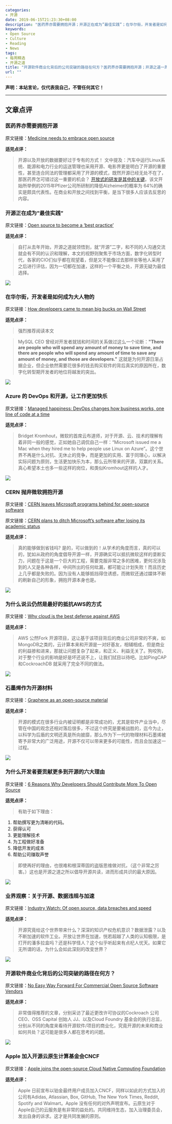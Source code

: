 ```yaml
---
categories:
- 开源
date: 2019-06-15T21:23:30+08:00
description: "医药界亦需要拥抱开源；开源正在成为”最佳实践”；在华尔街，开发者是如何成为大人物的；Azure 的 DevOps 和开源，让工作更加快乐CERN 抛弃微软拥抱开源；为什么说云仍然是最好的抵抗AWS的方式；石墨烯作为开源材料；为什么开发者要贡献更多到开源的六大理由；业界观察：关于开源、数据违规与加速；开源软件商业化背后的公司突破的路径在何方？Apple 加入开源云原生计算基金会CNCF"
keywords:
- Open Source
- Culture
- Reading
- News
tags:
- 每周精选
- 开源之道
title: "开源软件商业化背后的公司突破的路径在何方？医药界亦需要拥抱开源；开源之道一周精选(2019-06-16)"
url: ""
---
```

**声明：本站言论，仅代表我自己，不管任何其它！**

---

## 文章点评


### 医药界亦需要拥抱开源

原文链接：[Medicine needs to embrace open source](https://www.zdnet.com/article/medicine-needs-to-embrace-open-source/)

**适兕点评：**

> 开源以及开放的数据要好过于专有的方式！ 文中提及：汽车中运行Linux系统、能源和电力行业的运送管理也采用开源、电影界更是明白了开源的重要性，甚至连合同法的管理都采用了开源的模式，既然开源已经无处不在了，那医药界怎可错过这一重要的机会？ [开放式的研发是其中的关键](http://www.opensourcepharma.net/about.html#vision)。该文开始所举例的2015年Pfizer公司所研制的降低Alzheimer的概率为 64%的确实是颇具代表性。在商业和开放之间找到平衡，是当下很多人应该去反思的内容。


### 开源正在成为”最佳实践”

原文链接：[Open source to become a ‘best practice’](https://www.computerweekly.com/blog/Open-Source-Insider/Open-source-to-become-a-best-practice)

**适兕点评：**

> 自打从去年开始，开源之道就领悟到，就“开源”二字，和不同的人沟通交流就会有不同的认识和理解，本文的视野则聚焦于市场方面，数字化转型时代，各家的CIO们似乎都在观望着，但是又不能像过去那样坐等他人采用了之后进行评估，因为一切都在加速，这样的一个平衡之处，开源无疑为最佳选择。

![](https://tr1.cbsistatic.com/hub/i/r/2019/03/26/7fc4e1f8-b3cb-4f48-898a-a87046aba134/resize/770x/a9f6b91fc499327162c986cc5abe5cbd/developer.jpg)

### 在华尔街，开发者是如何成为大人物的

原文链接：[How developers came to mean big bucks on Wall Street](https://www.techrepublic.com/article/how-developers-came-to-mean-big-bucks-on-wall-street/)

**适兕点评：**

> 强烈推荐阅读本文

> MySQL CEO 曾经对开发者就钱和时间的关系做过这么一个论断：**"There are people who will spend any amount of money to save time, and there are people who will spend any amount of time to save any amount of money, and those are developers."** 这就是为何开源日渐占据企业，但企业依然需要花很多的钱去购买软件的背后真实的原因所在，数字化转型期开发者的地位将越发的突出。

![](https://d15shllkswkct0.cloudfront.net/wp-content/blogs.dir/1/files/2019/06/Bridget-Kromhout-800x533.jpg)

### Azure 的 DevOps 和开源，让工作更加快乐

原文链接：[Managed happiness: DevOps changes how business works, one line of code at a time](https://siliconangle.com/2019/06/11/welcome-world-managed-happiness-devops-changes-business-works-one-line-code-time-kubeconeu-womenintech/)

**适兕点评：**

> Bridget Kromhout，微软的首席云布道师，对于开源、云、技术的理解有着非同一般的感觉，正如她自己调侃自己一样：“Microsoft issued me a Mac when they hired me to help people use Linux on Azure”。这个世界不再是什么对抗、无休止的竞争，而是更加的实用、富于同理心，以解决实际问题为原则，生活更加快乐为本，那么云所带来的开源，双赢的关系。真心希望本土也多一些这样的岗位，和类似Kromhout这样的人才。

![](https://d15shllkswkct0.cloudfront.net/wp-content/blogs.dir/1/files/2019/06/switzerland-93275_1280.jpg)

### CERN 抛弃微软拥抱开源

原文链接：[CERN leaves Microsoft programs behind for open-source software](https://www.zdnet.com/article/cern-leaves-microsoft-programs-behind-for-open-source-software/)

原文链接：[CERN plans to ditch Microsoft’s software after losing its academic status](https://siliconangle.com/2019/06/12/cern-plans-ditch-microsofts-software-losing-academic-status/)

**适兕点评：**

> 真的能够做到省钱吗? 是的，可以做到的！从学术的角度而言，真的可以的，犹如从政府的角度倡导开源一样，开源确实可以抵抗微软这样的垄断实力，问题在于这是一个巨大的工程，需要克服非常之多的困难，更何况涉及到的人又是各种各样，中间所出的任何纰漏，都可能让计划失败！而且历史上几乎都是失败的。因为没有人能够抵挡得住诱惑，而微软还通过媒体不断的刷新自己的形象，拥抱开源本身也是。

![](https://tr3.cbsistatic.com/hub/i/r/2016/08/15/2901f9b0-c749-496b-8579-bb86286a7593/resize/770x/b1bc00cde1a1c4855a0c2a9609317fce/cloud.jpg)

### 为什么说云仍然是最好的抵抗AWS的方式

原文链接：[Why cloud is the best defense against AWS](https://www.techrepublic.com/article/why-cloud-is-the-best-defense-against-aws/)

**适兕点评：**

> AWS 公然Fork 开源项目，这让基于该项目背后的商业公司非常的不爽，如MongoDB之类的，云计算本来和开源是一对好基友，相辅相成，但是商业的利益掺和进来，那就让问题复杂了起来，和正义、利益无关了。狗咬狗，对于整个行业的影响是好是坏还说不上，让我们拭目以待吧。比如PingCAP和CockroachDB 就采用了完全不同的做法。

![](https://techcrunch.com/wp-content/uploads/2011/02/graphene.jpg?w=1390&crop=1)

### 石墨烯作为开源材料

原文链接：[Graphene as an open-source material](https://techcrunch.com/2019/06/13/graphene-as-an-open-source-material/)

**适兕点评：**

> 开源的模式在很多行业内被证明都是非常成功的，尤其是软件产业当中，尽管在中国的观念还相对落后很多，不过这个终究是要被战胜的，迄今为止，以科学为后盾的文明还真是所向披靡，那么作为下一代的物理材料石墨烯被寄予非常大的广泛用途，开源不仅可以带来更多的可能性，而且会加速这一过程。

![](https://www.analyticsindiamag.com/wp-content/uploads/2019/06/patreon2-1540x601.jpg)

### 为什么开发者要贡献更多到开源的六大理由

原文链接：[6 Reasons Why Developers Should Contribute More To Open Source](https://www.analyticsindiamag.com/6-reasons-why-developers-should-contribute-more-to-open-source/)

**适兕点评：**

> 有助于如下理由：

1. 帮助撰写更为清晰的代码。
2. 获得认可
3. 更能理解技术
4. 为工程做好准备
5. 降低开发的成本
6. 帮助公司赚取声誉

> 即使再好的理由，也很难和根深蒂固的盗版思维做对抗，（这个非常之厉害。）这也是开源之道之所以倡导开源共读，进而形成共识的最大原因。

![](https://sdtimes.com/wp-content/uploads/2019/06/background-code-coder-177598-490x326.jpg)

### 业界观察：关于开源、数据违规与加速

原文链接：[Industry Watch: Of open source, data breaches and speed](https://sdtimes.com/os/industry-watch-of-open-source-data-breaches-and-speed/)

**适兕点评：**

> 开源究竟给这个世界带来什么？深深的知识产权危机意识？数据泄露？以及不断加速的软件工业。开放让世界在加速，恍若超越了人类的认知极限，是打开的潘多拉盒吗？还是科学怪人？这个似乎听起来有点杞人忧天。如果它无所谓的话，为什么会如此深刻的改变世界？

![](https://thumbor.forbes.com/thumbor/960x0/https%3A%2F%2Fblogs-images.forbes.com%2Fudinachmany%2Ffiles%2F2019%2F06%2Fmakarios-tang-623764-unsplash-1200x800.jpg)

### 开源软件商业化背后的公司突破的路径在何方？

原文链接：[No Easy Way Forward For Commercial Open Source Software Vendors](https://www.forbes.com/sites/udinachmany/2019/06/11/what-future-for-independent-open-source-software-vendors/#2077459c1d2d)

**适兕点评：**

> 非常值得推荐的文章，分别采访了最近更改许可协议的Cockroach 公司CEO、OSS Capital 创始人 JJ、以及Cloud Foundry 基金会的执行总监，分别从不同的角度来看待开源软件/项目的商业化，究竟开源的未来和商业如何共处？这可能是很多人都在思考的问题。

![](https://techcrunch.com/wp-content/uploads/2019/06/GettyImages-1143959321.jpg?w=1390&crop=1)

### Apple 加入开源云原生计算基金会CNCF

原文链接：[Apple joins the open-source Cloud Native Computing Foundation](https://techcrunch.com/2019/06/11/apple-joins-the-open-source-cloud-native-computing-foundation/)

**适兕点评：**

> Apple 日前宣布以铂金最终用户成员加入CNCF，同样以如此的方式加入的公司有Adidas, Atlassian, Box, GitHub, The New York Times, Reddit, Spotify and Walmart。Apple 没有任何的对外声明宣布。云原生对于Apple自己的云服务是有非常的益处的。共同维持生态，加入治理委员会，发出自身的诉求。这才是共同发展的原则。
